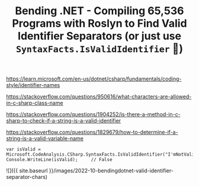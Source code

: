 ﻿---
layout: post
title: Bending .NET - Compiling 65,536 Programs with Roslyn to Find Valid Identifier Separators (or just use `SyntaxFacts.IsValidIdentifier` 🤦‍)
---

https://learn.microsoft.com/en-us/dotnet/csharp/fundamentals/coding-style/identifier-names

https://stackoverflow.com/questions/950616/what-characters-are-allowed-in-c-sharp-class-name

https://stackoverflow.com/questions/1904252/is-there-a-method-in-c-sharp-to-check-if-a-string-is-a-valid-identifier

https://stackoverflow.com/questions/1829679/how-to-determine-if-a-string-is-a-valid-variable-name

```
var isValid = Microsoft.CodeAnalysis.CSharp.SyntaxFacts.IsValidIdentifier("I'mNotValid");
Console.WriteLine(isValid);     // False
```

![]({{ site.baseurl }}/images/2022-10-bendingdotnet-valid-identifier-separator-chars)
